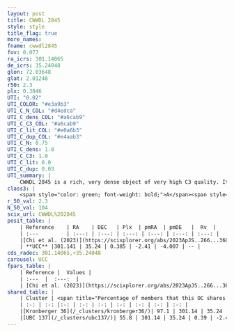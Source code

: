 ```yaml
---
layout: post
title: CWWDL 2845
style: style
title_flag: true
more_names: 
fname: cwwdl2845
fov: 0.077
ra_icrs: 301.14065
de_icrs: 35.24048
glon: 72.03648
glat: 2.01248
r50: 2.3
plx: 0.3846
UTI: "0.02"
UTI_COLOR: "#e3a9b3"
UTI_C_N_COL: "#d4edca"
UTI_C_dens_COL: "#a6cab9"
UTI_C_C3_COL: "#a6cab9"
UTI_C_lit_COL: "#e0a6b3"
UTI_C_dup_COL: "#e4aab3"
UTI_C_N: 0.75
UTI_C_dens: 1.0
UTI_C_C3: 1.0
UTI_C_lit: 0.0
UTI_C_dup: 0.03
UTI_summary: |
    CWWDL 2845 is a rich, very dense object of very high C3 quality. It was recently reported in the literature.<br><br><span style="color: #99180f; font-weight: bold;">Warning: </span>This is very likely a duplicate object, which shares a large percentage of members with at least one previously reported entry.
class3: |
    <span style="color: green; font-weight: bold;">A</span><span style="color: green; font-weight: bold;">A</span>
r_50_val: 2.3
N_50_val: 104
scix_url: CWWDL%202845
posit_table: |
    | Reference    | RA    | DEC   | Plx  | pmRA  | pmDE   |  Rv  |
    | :---         | :---: | :---: | :---: | :---: | :---: | :---: |
    |[Chi et al. (2023)](https://scixplorer.org/abs/2023ApJS..266...36C) | 301.139 | 35.238 | 0.393 | -2.4 | -4.067 | 0.588 |
    | **UCC** |301.141 | 35.24 | 0.385 | -2.41 | -4.007 | -- | 
cds_radec: 301.14065,+35.24048
carousel: UCC
fpars_table: |
    | Reference |  Values |
    | :---  |  :---:  |
    | [Chi et al. (2023)](https://scixplorer.org/abs/2023ApJS..266...36C) | `logAge=7.7, Z=0.4` |
shared_table: |
    | Cluster | <span title="Percentage of members that this OC shares with the ones listed">%</span>   | RA   | DEC   | Plx   | pmRA  | pmDE  | Rv | UTI |
    | :-: | :-: |:-: | :-: | :-: | :-: | :-: | :-: | :-: |
    |[Kronberger 36](/_clusters/kronberger36/)| 97.1 | 301.14 | 35.24 | 0.38 | -2.42 | -4.0 | 7.25 |0.67 |
    |[UBC 137](/_clusters/ubc137/)| 55.8 | 301.14 | 35.24 | 0.39 | -2.42 | -4.0 | -- |0.0 |
---
```

